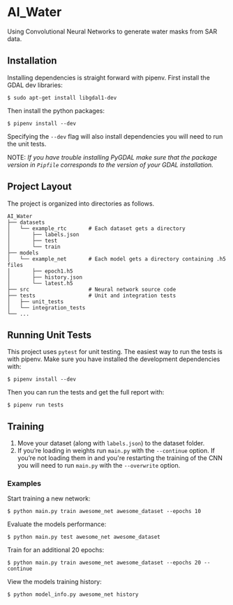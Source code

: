# AI_Water
Using Convolutional Neural Networks to generate water masks from SAR data.

## Installation

Installing dependencies is straight forward with pipenv. First install the
GDAL dev libraries:
```terminal
$ sudo apt-get install libgdal1-dev
```

Then install the python packages:
```terminal
$ pipenv install --dev
```
Specifying the `--dev` flag will also install dependencies you will need to run
the unit tests.

NOTE: *If you have trouble installing PyGDAL make sure that the package version
in `Pipfile` corresponds to the version of your GDAL installation.*

## Project Layout

The project is organized into directories as follows.

```
AI_Water
├── datasets
│   └── example_rtc       # Each dataset gets a directory
│       ├── labels.json
│       ├── test
│       └── train
├── models
│   └── example_net       # Each model gets a directory containing .h5 files
│       ├── epoch1.h5
│       ├── history.json
│       └── latest.h5
├── src                   # Neural network source code
├── tests                 # Unit and integration tests
│   ├── unit_tests
│   └── integration_tests
└── ...
```

## Running Unit Tests
This project uses `pytest` for unit testing. The easiest way to run the tests is
with pipenv. Make sure you have installed the development dependencies with:
```terminal
$ pipenv install --dev
```
Then you can run the tests and get the full report with:
```terminal
$ pipenv run tests
```

## Training
1. Move your dataset (along with `labels.json`) to the dataset folder.
2. If you’re loading in weights run `main.py` with the `--continue` option.
If you’re not loading them in and you're restarting the training of the CNN you
will need to run `main.py` with the `--overwrite` option.

### Examples

Start training a new network:
```terminal
$ python main.py train awesome_net awesome_dataset --epochs 10
```

Evaluate the models performance:
```terminal
$ python main.py test awesome_net awesome_dataset
```

Train for an additional 20 epochs:
```terminal
$ python main.py train awesome_net awesome_dataset --epochs 20 --continue
```

View the models training history:
```terminal
$ python model_info.py awesome_net history
```
